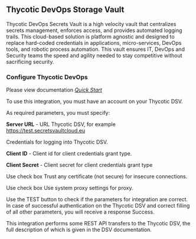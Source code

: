 ## Thycotic DevOps Storage Vault
Thycotic DevOps Secrets Vault is a high velocity vault that centralizes secrets management, enforces access, and provides automated logging trails. This cloud-based solution is platform agnostic and designed to replace hard-coded credentials in applications, micro-services, DevOps tools, and robotic process automation. This vault ensures IT, DevOps and Security teams the speed and agility needed to stay competitive without sacrificing security.

### Configure Thycotic DevOps
Please view documentation *[Quick Start](https://docs.thycotic.com/dsv/1.0.0/quickstart/index.md)*

To use this integration, you must have an account on your Thycotic DSV.

As required parameters, you must specify:

**Server URL** - URL Thycotic DSV, for example https://test.secretsvaultcloud.eu

Credentials for logging into Thycotic DSV.

**Client ID** - Client id for client credentials grant type.

**Client Secret** - Client secret for client credentials grant type

Use check box Trust any certificate (not secure) for insecure connections.

Use check box Use system proxy settings for proxy.

Use the TEST button to check if the parameters for integration are correct. In case of successful authentication on the Thycotic DSV and correct filling of all other parameters, you will receive a response Success.

This integration performs some REST API transfers to the Thycotic DSV, the full description of which is given in the DSV documentation.
